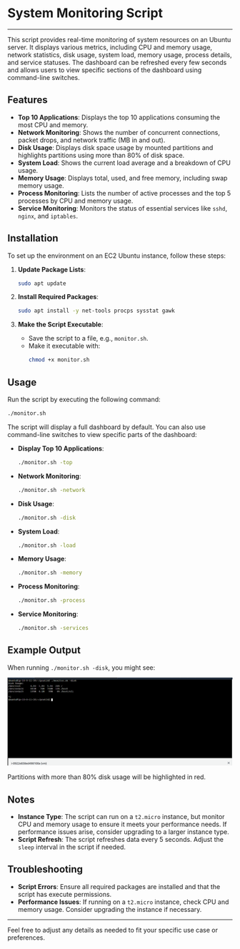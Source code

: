 # System Monitoring Script
---



This script provides real-time monitoring of system resources on an Ubuntu server. It displays various metrics, including CPU and memory usage, network statistics, disk usage, system load, memory usage, process details, and service statuses. The dashboard can be refreshed every few seconds and allows users to view specific sections of the dashboard using command-line switches.

## Features

- **Top 10 Applications**: Displays the top 10 applications consuming the most CPU and memory.
- **Network Monitoring**: Shows the number of concurrent connections, packet drops, and network traffic (MB in and out).
- **Disk Usage**: Displays disk space usage by mounted partitions and highlights partitions using more than 80% of disk space.
- **System Load**: Shows the current load average and a breakdown of CPU usage.
- **Memory Usage**: Displays total, used, and free memory, including swap memory usage.
- **Process Monitoring**: Lists the number of active processes and the top 5 processes by CPU and memory usage.
- **Service Monitoring**: Monitors the status of essential services like `sshd`, `nginx`, and `iptables`.

## Installation

To set up the environment on an EC2 Ubuntu instance, follow these steps:

1. **Update Package Lists**:
   ```bash
   sudo apt update
   ```

2. **Install Required Packages**:
   ```bash
   sudo apt install -y net-tools procps sysstat gawk
   ```

3. **Make the Script Executable**:
   - Save the script to a file, e.g., `monitor.sh`.
   - Make it executable with:
     ```bash
     chmod +x monitor.sh
     ```

## Usage

Run the script by executing the following command:

```bash
./monitor.sh
```

The script will display a full dashboard by default. You can also use command-line switches to view specific parts of the dashboard:

- **Display Top 10 Applications**:
  ```bash
  ./monitor.sh -top
  ```

- **Network Monitoring**:
  ```bash
  ./monitor.sh -network
  ```

- **Disk Usage**:
  ```bash
  ./monitor.sh -disk
  ```

- **System Load**:
  ```bash
  ./monitor.sh -load
  ```

- **Memory Usage**:
  ```bash
  ./monitor.sh -memory
  ```

- **Process Monitoring**:
  ```bash
  ./monitor.sh -process
  ```

- **Service Monitoring**:
  ```bash
  ./monitor.sh -services
  ```

## Example Output

When running `./monitor.sh -disk`, you might see:

![Disk Usage](cmddisk.png)

Partitions with more than 80% disk usage will be highlighted in red.

## Notes

- **Instance Type**: The script can run on a `t2.micro` instance, but monitor CPU and memory usage to ensure it meets your performance needs. If performance issues arise, consider upgrading to a larger instance type.
- **Script Refresh**: The script refreshes data every 5 seconds. Adjust the `sleep` interval in the script if needed.

## Troubleshooting

- **Script Errors**: Ensure all required packages are installed and that the script has execute permissions.
- **Performance Issues**: If running on a `t2.micro` instance, check CPU and memory usage. Consider upgrading the instance if necessary.

---

Feel free to adjust any details as needed to fit your specific use case or preferences.
